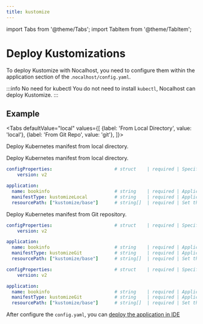 ```yaml
---
title: kustomize
---
```


import Tabs from '@theme/Tabs';
import TabItem from '@theme/TabItem';

# Deploy Kustomizations

To deploy Kustomize with Nocalhost, you need to configure them within the application section of the .`nocalhost/config.yaml`.

:::info No need for kubectl 
You do not need to install `kubectl`, Nocalhost can deploy Kustomize. 
:::

## Example

<Tabs
  defaultValue="local"
  values={[
    {label: 'From Local Directory', value: 'local'},
 {label: 'From Git Repo', value: 'git'},
 ]}>
<TabItem value="local">

Deploy Kubernetes manifest from local directory.

Deploy Kubernetes manifest from local directory.

```yaml
configProperties:                       # struct    | required | Specify config properties
    version: v2 

application:
  name: bookinfo                        # string    | required | Application name
  manifestType: kustomizeLocal          # string    | required | Application k8s manifest type
  resourcePath: ["kustomize/base"]      # string[]  | required | Set the application resource path
```

</TabItem>

<TabItem value="git">

Deploy Kubernetes manifest from Git repository.

```yaml
configProperties:                       # struct    | required | Specify config properties
    version: v2 

application:
  name: bookinfo                        # string    | required | Application name
  manifestType: kustomizeGit            # string    | required | Application k8s manifest type
  resourcePath: ["kustomize/base"]      # string[]  | required | Set the application resource path
```

```yaml
configProperties:                       # struct    | required | Specify config properties
    version: v2 

application:
  name: bookinfo                        # string    | required | Application name
  manifestType: kustomizeGit            # string    | required | Application k8s manifest type
  resourcePath: ["kustomize/base"]      # string[]  | required | Set the application resource path
```

</TabItem>
</Tabs>

After configure the `config.yaml`, you can [deploy the application in IDE](../guides/deploy/deploy-by-ide)